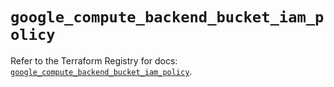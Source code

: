 # `google_compute_backend_bucket_iam_policy`

Refer to the Terraform Registry for docs: [`google_compute_backend_bucket_iam_policy`](https://registry.terraform.io/providers/hashicorp/google-beta/6.30.0/docs/resources/google_compute_backend_bucket_iam_policy).
